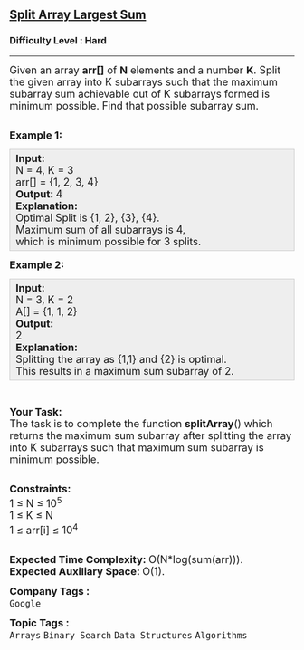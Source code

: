 <h2><a href="https://www.geeksforgeeks.org/problems/split-array-largest-sum--141634/1?page=1&difficulty=Hard&status=unsolved&sortBy=submissions">Split Array Largest Sum</a></h2><h3>Difficulty Level : Hard</h3><hr><div class="problems_problem_content__Xm_eO"><p><span style="font-size:18px">Given an array <strong>arr[]</strong> of <strong>N</strong> elements and a number <strong>K</strong>. Split the given array into K subarrays such that the maximum subarray sum achievable out of K subarrays formed is minimum possible. Find that possible subarray sum.</span></p>

<p><br>
<span style="font-size:18px"><strong>Example 1:</strong></span></p>

<div style="background:#eee;border:1px solid #ccc;padding:5px 10px;"><span style="font-size:18px"><strong>Input:</strong><br>
N = 4, K = 3<br>
arr[] = {1, 2, 3, 4}<br>
<strong>Output: </strong>4<br>
<strong>Explanation:</strong><br>
Optimal Split is {1, 2}, {3}, {4}.<br>
Maximum sum of all subarrays is 4,<br>
which is minimum possible for 3 splits.&nbsp;</span></div>

<p><span style="font-size:18px"><strong>Example 2:</strong></span></p>

<div style="background:#eee;border:1px solid #ccc;padding:5px 10px;"><span style="font-size:18px"><strong>Input:</strong><br>
N = 3, K = 2<br>
A[] = {1, 1, 2}<br>
<strong>Output:</strong><br>
2<br>
<strong>Explanation:</strong><br>
Splitting the array as {1,1} and {2} is optimal.<br>
This results in a maximum sum subarray of 2.</span></div>

<p>&nbsp;</p>

<p><span style="font-size:18px"><strong>Your Task:</strong><br>
The task is to complete the function <strong>splitArray</strong>() which returns the maximum sum subarray after splitting the array into K subarrays such that maximum sum subarray is minimum possible.</span></p>

<p><br>
<span style="font-size:18px"><strong>Constraints:</strong><br>
1 ≤ N ≤ 10<sup>5</sup><br>
1 ≤ K ≤ N<br>
1 ≤ arr[i] ≤ 10<sup>4</sup></span></p>

<p><br>
<span style="font-size:18px"><strong>Expected Time Complexity:&nbsp;</strong>O(N*log(sum(arr))).<br>
<strong>Expected Auxiliary Space:&nbsp;</strong>O(1).</span></p>
</div><p><span style=font-size:18px><strong>Company Tags : </strong><br><code>Google</code>&nbsp;<br><p><span style=font-size:18px><strong>Topic Tags : </strong><br><code>Arrays</code>&nbsp;<code>Binary Search</code>&nbsp;<code>Data Structures</code>&nbsp;<code>Algorithms</code>&nbsp;